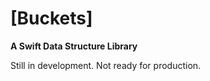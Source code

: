 [Buckets]
====================
**A Swift Data Structure Library**

Still in development. Not ready for production.
